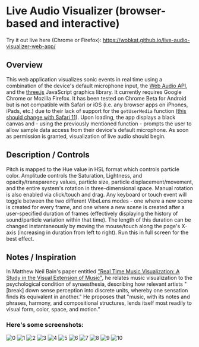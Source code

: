 # Live Audio Visualizer (browser-based and interactive) #

Try it out live here (Chrome or Firefox): https://wobkat.github.io/live-audio-visualizer-web-app/

## Overview ##

This web application visualizes sonic events in real time using a combination of the device's default microphone input, the [Web Audio API](https://developer.mozilla.org/en-US/docs/Web/API/Web_Audio_API), and the [three.js](https://threejs.org) JavaScript graphics library. It currently requires Google Chrome or Mozilla Firefox. It has been tested on Chrome Beta for Android but is not compatible with Safari or iOS (i.e. any browser apps on iPhones, iPads, etc.) due to their lack of support for the `getUserMedia` function ([this should change with Safari 11](https://webkit.org/blog/7726/announcing-webrtc-and-media-capture/)). Upon loading, the app displays a black canvas and - using the previously mentioned function - prompts the user to allow sample data access from their device's default microphone. As soon as permission is granted, visualization of live audio should begin. 

## Description / Controls ##

Pitch is mapped to the Hue value in HSL format which controls particle color. Amplitude controls the Saturation, Lightness, and opacity/transparency values, particle size, particle displacement/movement, and the entire system's rotation in three-dimensional space. Manual rotation is also enabled via click/touch and drag. Any keyboard or touch event will toggle between the two different VibeLens modes - one where a new scene is created for every frame, and one where a new scene is created after a user-specified duration of frames (effectively displaying the history of sound/particle variation within that time). The length of this duration can be changed instantaneously by moving the mouse/touch along the page's X-axis (increasing in duration from left to right). Run this in full screen for the best effect.

## Notes / Inspiration ##

In Matthew Neil Bain's paper entitled ["Real Time Music Visualization: A Study in the Visual Extension of Music"](http://accad.osu.edu/assets/files/InterfaceLab/MBain_ThesisPaper.pdf), he relates music visualization to the psychological condition of synaesthesia, describing how relevant artists "[break] down sense perception into discrete units, whereby one sensation finds its equivalent in another." He proposes that "music, with its notes and phrases, harmony, and compositional structures, lends itself most readily to visual form, color, space, and motion."

### Here's some screenshots: ###

![0](images/bluered.png)
![1](images/red.png)
![2](images/yellow.png)
![3](images/yellowpink.png)
![4](images/green.png)
![5](images/pastels.png)
![6](images/blue.png)
![7](images/greenpurpred.png)
![8](images/orange.png)
![9](images/ghostblue.png)
![10](images/purpyel.png)

